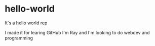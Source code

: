 # hello-world
It's a hello world rep

I made it for learing GitHub
I'm Ray and I'm looking to do webdev and programming

